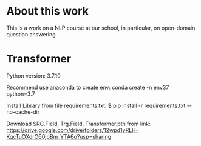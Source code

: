 # About this work

This is a work on a NLP course at our school, in particular, on open-domain question answering.

# Transformer

Python version: 3.7.10

Recommend use anaconda to create env: 
	conda create -n env37 python=3.7

Install Library from file requirements.txt:
	$ pip install -r requirements.txt --no-cache-dir

Download SRC.Field, Trg.Field, Transformer.pth from link: 
	https://drive.google.com/drive/folders/12wpd1yRLH-KqcTuOXdrO60jpBm_YTA6o?usp=sharing


